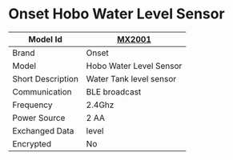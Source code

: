 # Onset Hobo Water Level Sensor

|Model Id|[MX2001](https://github.com/theengs/decoder/blob/development/src/devices/HOBOMX2001_json.h)|
|-|-|
|Brand|Onset|
|Model|Hobo Water Level Sensor|
|Short Description|Water Tank level sensor|
|Communication|BLE broadcast|
|Frequency|2.4Ghz|
|Power Source|2 AA|
|Exchanged Data|level|
|Encrypted|No|
